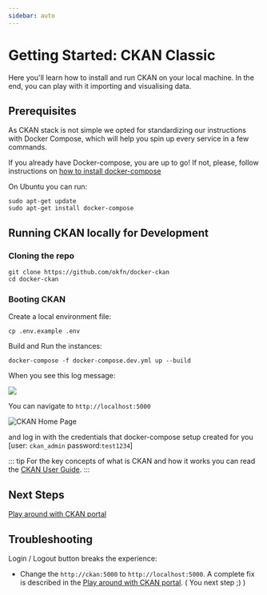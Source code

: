 ```yaml
---
sidebar: auto
---
```


# Getting Started: CKAN Classic

Here you'll learn how to install and run CKAN on your local machine. In the end, you can play with it importing and visualising data. 

## Prerequisites

As CKAN stack is not simple we opted for standardizing our instructions with Docker Compose, which will help you spin up every service in a few commands.

If you already have Docker-compose, you are up to go! If not, please, follow instructions on [how to install docker-compose](https://docs.docker.com/compose/install/)

On Ubuntu you can run:

```
sudo apt-get update
sudo apt-get install docker-compose
```

## Running CKAN locally for Development

### Cloning the repo

```
git clone https://github.com/okfn/docker-ckan
cd docker-ckan
```

### Booting CKAN

Create a local environment file:

```
cp .env.example .env
```

Build and Run the instances:

```
docker-compose -f docker-compose.dev.yml up --build
```

When you see this log message:

![](https://i.imgur.com/WUIiNRt.png)

You can navigate to `http://localhost:5000` 

![CKAN Home Page](https://i.imgur.com/T5LWo8A.png)

and log in with the credentials that docker-compose setup created for you [user: `ckan_admin` password:`test1234`]

::: tip
For the key concepts of what is CKAN and how it works you can read the [CKAN User Guide](https://docs.ckan.org/en/2.8/user-guide.html).
:::

## Next Steps

[Play around with CKAN portal](/ckan/play-around)

## Troubleshooting

Login / Logout button breaks the experience:

- Change the `http://ckan:5000` to `http://localhost:5000`. A complete fix is described in the [Play around with CKAN portal](/ckan/play-around). ( You next step ;) )